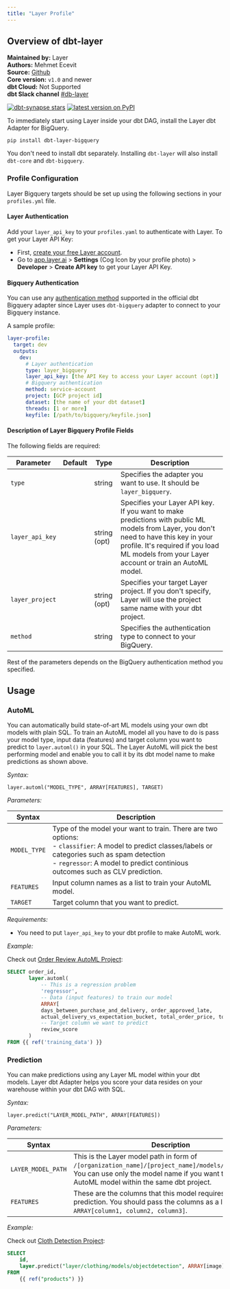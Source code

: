 ```yaml
---
title: "Layer Profile"
---
```



## Overview of dbt-layer
**Maintained by:** Layer      
**Authors:** Mehmet Ecevit  
**Source:** [Github](https://github.com/layerai/dbt-layer)  
**Core version:** `v1.0` and newer      
**dbt Cloud:** Not Supported      
**dbt Slack channel** [#db-layer](https://slack.com)

[![dbt-synapse stars](https://img.shields.io/github/stars/layerai/dbt-adapters?style=for-the-badge)](https://github.com/layerai/dbt-adapters)
[![latest version on PyPI](https://img.shields.io/pypi/v/dbt-layer-bigquery?style=for-the-badge)](https://pypi.org/project/dbt-layer-bigquery)

To immediately start using Layer inside your dbt DAG, install the Layer dbt Adapter for BigQuery.

```
pip install dbt-layer-bigquery
```

You don't need to install dbt separately. Installing `dbt-layer` will also install `dbt-core` and `dbt-bigquery`.


### Profile Configuration

Layer Bigquery targets should be set up using the following sections in your `profiles.yml` file.
#### Layer Authentication
Add your `layer_api_key` to your `profiles.yaml` to authenticate with Layer. To get your Layer API Key:
- First, [create your free Layer account](https://app.layer.ai/login?returnTo=%2Fgetting-started).
- Go to [app.layer.ai](https://app.layer.ai) > **Settings** (Cog Icon by your profile photo) > **Developer** > **Create API key** to get your Layer API Key.

#### Bigquery Authentication
You can use any [authentication method](https://docs.getdbt.com/reference/warehouse-profiles/bigquery-profile) supported in the official dbt Bigquery adapter since Layer uses `dbt-bigquery` adapter to connect to your Bigquery instance. 


A sample profile:

<File name='profiles.yml'>

```yaml
layer-profile:
  target: dev
  outputs:
    dev:
      # Layer authentication
      type: layer_bigquery
      layer_api_key: [the API Key to access your Layer account (opt)]
      # Bigquery authentication
      method: service-account
      project: [GCP project id]
      dataset: [the name of your dbt dataset]
      threads: [1 or more]
      keyfile: [/path/to/bigquery/keyfile.json]
```

</File>

#### Description of Layer Bigquery Profile Fields

The following fields are required:

Parameter               | Default     | Type         | Description
----------------------- | ----------- |--------------| ---
`type`                  |             | string       | Specifies the adapter you want to use. It should be `layer_bigquery`.
`layer_api_key`         |             | string (opt) | Specifies your Layer API key. If you want to make predictions with public ML models from Layer, you don't need to have this key in your profile. It's required if you load ML models from your Layer account or train an AutoML model.
`layer_project`         |             | string (opt) | Specifies your target Layer project. If you don't specify, Layer will use the project same name with your dbt project.
`method`              |             | string       | Specifies the authentication type to connect to your BigQuery.

Rest of the parameters depends on the BigQuery authentication method you specified.

## Usage

### AutoML

You can automatically build state-of-art ML models using your own dbt models with plain SQL. To train an AutoML model all you have to do is pass your model type, input data (features) and target column you want to predict to `layer.automl()` in your SQL. The Layer AutoML will pick the best performing model and enable you to call it by its dbt model name to make predictions as shown above. 

_Syntax:_
```
layer.automl("MODEL_TYPE", ARRAY[FEATURES], TARGET)
```

_Parameters:_

| Syntax    | Description                                                                                                                                                                                                                                 |
| --------- |---------------------------------------------------------------------------------------------------------------------------------------------------------------------------------------------------------------------------------------------|
| `MODEL_TYPE`    | Type of the model your want to train. There are two options: <br/> - `classifier`: A model to predict classes/labels or categories such as spam detection<br/>- `regressor`: A model to predict continious outcomes such as CLV prediction. |
| `FEATURES`    | Input column names as a list to train your AutoML model.                                                                                                                                                                                    |
| `TARGET`    | Target column that you want to predict.                                                                                                                                                                                                     |


_Requirements:_
- You need to put `layer_api_key` to your dbt profile to make AutoML work.

_Example:_

Check out [Order Review AutoML Project](https://github.com/layerai/dbt-layer/tree/mecevit/update-docs/examples/order_review_prediction):

```sql
SELECT order_id,
       layer.automl(
           -- This is a regression problem
           'regressor',
           -- Data (input features) to train our model
           ARRAY[
           days_between_purchase_and_delivery, order_approved_late,
           actual_delivery_vs_expectation_bucket, total_order_price, total_order_freight, is_multiItems_order,seller_shipped_late],
           -- Target column we want to predict
           review_score
       )
FROM {{ ref('training_data') }}
```

### Prediction

You can make predictions using any Layer ML model within your dbt models. Layer dbt Adapter helps you score your data resides on your warehouse within your dbt DAG with SQL.

_Syntax:_
```
layer.predict("LAYER_MODEL_PATH", ARRAY[FEATURES])
```

_Parameters:_

| Syntax    | Description                                                                                                                                                                                        |
| --------- |----------------------------------------------------------------------------------------------------------------------------------------------------------------------------------------------------|
| `LAYER_MODEL_PATH`      | This is the Layer model path in form of `/[organization_name]/[project_name]/models/[model_name]`. You can use only the model name if you want to use an AutoML model within the same dbt project. |
| `FEATURES` | These are the columns that this model requires to make a prediction. You should pass the columns as a list like `ARRAY[column1, column2, column3]`.                                                |

_Example:_

Check out [Cloth Detection Project](https://github.com/layerai/dbt-layer/tree/mecevit/update-docs/examples/cloth_detector):

```sql
SELECT
    id,
    layer.predict("layer/clothing/models/objectdetection", ARRAY[image])
FROM
    {{ ref("products") }}
```


